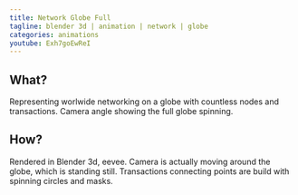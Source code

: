 ```yaml
---
title: Network Globe Full
tagline: blender 3d | animation | network | globe
categories: animations
youtube: Exh7goEwReI
---
```


## What?

Representing worlwide networking on a globe with countless nodes and transactions. Camera angle showing the full globe spinning.

## How?

Rendered in Blender 3d, eevee. Camera is actually moving around the globe, which is standing still. Transactions connecting points are build with spinning circles and masks.
